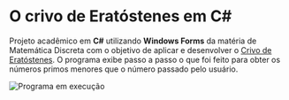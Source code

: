 # O crivo de Eratóstenes em C#

Projeto acadêmico em **C#** utilizando **Windows Forms** da matéria de Matemática Discreta com o objetivo de aplicar e desenvolver o [Crivo de Eratóstenes](https://pt.wikipedia.org/wiki/Crivo_de_Erat%C3%B3stenes). O programa exibe passo a passo o que foi feito para obter os números primos menores que o número passado pelo usuário.

![Programa em execução](https://i.imgur.com/1qX1uIS.png)
